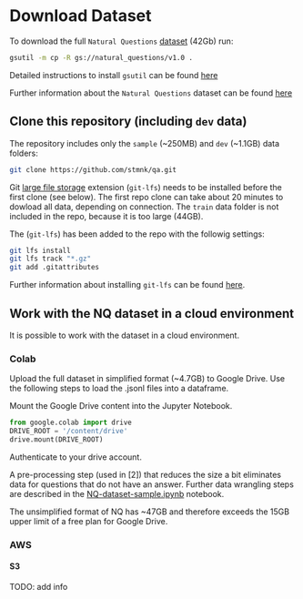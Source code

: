 # Download Dataset

To download the full `Natural Questions` [dataset](https://ai.google.com/research/NaturalQuestions/download) (42Gb) run:
```bash
gsutil -m cp -R gs://natural_questions/v1.0 .
```
Detailed instructions to install `gsutil` can be found [here](https://cloud.google.com/storage/docs/gsutil_install)

Further information about the `Natural Questions` dataset can be found [here](https://ai.google.com/research/NaturalQuestions/dataset)

## Clone this repository (including `dev` data)

The repository includes only the `sample` (~250MB) and `dev` (~1.1GB) data folders:

```bash
git clone https://github.com/stmnk/qa.git
```
Git [large file storage](https://git-lfs.github.com/) extension (`git-lfs`) needs to be installed before the first clone (see below). The first repo clone can take about 20 minutes to dowload all data, depending on connection. The `train` data folder is not included in the repo, because it is too large (44GB).

The (`git-lfs`) has been added to the repo with the followig settings:

```bash
git lfs install
git lfs track "*.gz"
git add .gitattributes
```

Further information about installing `git-lfs` can be found [here](https://git-lfs.github.com/). 

## Work with the NQ dataset in a cloud environment

It is possible to work with the dataset in a cloud environment.

### Colab 

Upload the full dataset in simplified format (~4.7GB) to Google Drive. Use the following steps to load the .jsonl files into a dataframe. 

Mount the Google Drive content into the Jupyter Notebook.

```python
from google.colab import drive
DRIVE_ROOT = '/content/drive'
drive.mount(DRIVE_ROOT)
```
Authenticate to your drive account.

A pre-processing step (used in [2]) that reduces the size a bit eliminates data for questions that do not have an answer. Further data wrangling steps are described in the [NQ-dataset-sample.ipynb](NQ-dataset-sample.ipynb) notebook.

The unsimplified format of NQ has ~47GB and therefore exceeds the 15GB upper limit of a free plan for Google Drive. 

### AWS

#### S3

TODO: add info